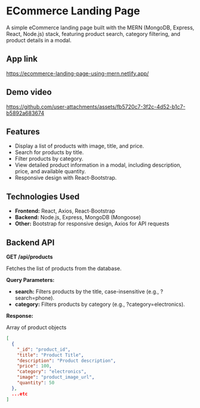 # ECommerce Landing Page

A simple eCommerce landing page built with the MERN (MongoDB, Express, React, Node.js) stack, featuring product search, category filtering, and product details in a modal.

## App link

https://ecommerce-landing-page-using-mern.netlify.app/

## Demo video

https://github.com/user-attachments/assets/fb5720c7-3f2c-4d52-b1c7-b5892a683674

## Features

- Display a list of products with image, title, and price.
- Search for products by title.
- Filter products by category.
- View detailed product information in a modal, including description, price, and available quantity.
- Responsive design with React-Bootstrap.

## Technologies Used

- **Frontend:** React, Axios, React-Bootstrap
- **Backend:** Node.js, Express, MongoDB (Mongoose)
- **Other:** Bootstrap for responsive design, Axios for API requests

## Backend API

**GET /api/products**

Fetches the list of products from the database.

**Query Parameters:**

- **search:** Filters products by the title, case-insensitive (e.g., ?search=phone).
- **category:** Filters products by category (e.g., ?category=electronics).

**Response:**

Array of product objects

```json
[
  {
    "_id": "product_id",
    "title": "Product Title",
    "description": "Product description",
    "price": 100,
    "category": "electronics",
    "image": "product_image_url",
    "quantity": 50
  },
  ...etc
]
```
